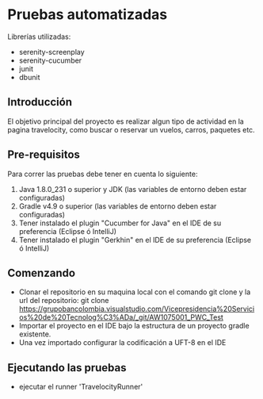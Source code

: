 # Pruebas automatizadas
Librerías utilizadas:

- serenity-screenplay  
- serenity-cucumber  
- junit  
- dbunit  
  

## Introducción
El objetivo principal del proyecto es realizar algun tipo de actividad en la pagina travelocity, como buscar o reservar
un vuelos, carros, paquetes etc.

## Pre-requisitos

Para correr las pruebas debe tener en cuenta lo siguiente:  

1. Java 1.8.0_231 o superior y JDK (las variables de entorno deben estar configuradas)
2. Gradle v4.9 o superior (las variables de entorno deben estar configuradas)
3. Tener instalado el plugin "Cucumber for Java" en el IDE de su preferencia (Eclipse ó IntelliJ)
4. Tener instalado el plugin "Gerkhin" en el IDE de su preferencia (Eclipse ó IntelliJ)

## Comenzando

- Clonar el repositorio en su maquina local con el comando git clone y la url del repositorio: 
  git clone https://grupobancolombia.visualstudio.com/Vicepresidencia%20Servicios%20de%20Tecnolog%C3%ADa/_git/AW1075001_PWC_Test
- Importar el proyecto en el IDE bajo la estructura de un proyecto gradle existente.
- Una vez importado configurar la codificación a UFT-8 en el IDE

## Ejecutando las pruebas
  - ejecutar el runner 'TravelocityRunner'




